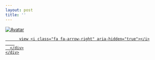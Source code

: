 ```yaml
---
layout: post
title: ''
---
```


<p class="imglist">

<div class="image-container">
  <a href="https://pic.imgdb.cn/item/5e53cb3d6127cc07137d77ce.jpg"  data-fancybox="images">
    <img src="https://pic.imgdb.cn/item/5e53cba46127cc07137d94c4.jpg" alt="Avatar" class="image" />
    <div class="overlay">
      <div class="text">
        
          view <i class="fa fa-arrow-right" aria-hidden="true"></i>
        
      </div>
    </div>
  </a>
</div>








<a href="https://pic.imgdb.cn/item/5e53cb3d6127cc07137d77d5.jpg" data-fancybox="images"><img src="" /></a>
<a href="https://pic.imgdb.cn/item/5e53cb3d6127cc07137d77da.jpg" data-fancybox="images"><img src="" /></a>
<a href="https://pic.imgdb.cn/item/5e53cb3d6127cc07137d77e1.jpg" data-fancybox="images"><img src="" /></a>
<a href="https://pic.imgdb.cn/item/5e53cb3d6127cc07137d77e7.jpg" data-fancybox="images"><img src="" /></a>
<a href="https://pic.imgdb.cn/item/5e53cb3d6127cc07137d77ed.jpg" data-fancybox="images"><img src="" /></a>
<a href="https://pic.imgdb.cn/item/5e53cb3d6127cc07137d77f3.jpg" data-fancybox="images"><img src="" /></a>
<a href="https://pic.imgdb.cn/item/5e53cb3d6127cc07137d77f9.jpg" data-fancybox="images"><img src="" /></a>
<a href="https://pic.imgdb.cn/item/5e53cb3d6127cc07137d77ff.jpg" data-fancybox="images"><img src="" /></a>
<a href="https://pic.imgdb.cn/item/5e53cb3d6127cc07137d7805.jpg" data-fancybox="images"><img src="" /></a>
<a href="https://pic.imgdb.cn/item/5e53cb3d6127cc07137d780b.jpg" data-fancybox="images"><img src="" /></a>
<a href="https://pic.imgdb.cn/item/5e53cb3d6127cc07137d7810.jpg" data-fancybox="images"><img src="" /></a>
<a href="https://pic.imgdb.cn/item/5e53cb3d6127cc07137d7815.jpg" data-fancybox="images"><img src="" /></a>
<a href="https://pic.imgdb.cn/item/5e53cb3d6127cc07137d781b.jpg" data-fancybox="images"><img src="" /></a>
<a href="https://pic.imgdb.cn/item/5e53cb3d6127cc07137d7821.jpg" data-fancybox="images"><img src="" /></a>
<a href="https://pic.imgdb.cn/item/5e53cb3d6127cc07137d7827.jpg" data-fancybox="images"><img src="" /></a>
<a href="https://pic.imgdb.cn/item/5e53cb3d6127cc07137d782f.jpg" data-fancybox="images"><img src="" /></a>
<a href="https://pic.imgdb.cn/item/5e53cb3d6127cc07137d7835.jpg" data-fancybox="images"><img src="" /></a>
<a href="https://pic.imgdb.cn/item/5e53cb3d6127cc07137d783b.jpg" data-fancybox="images"><img src="" /></a>
<a href="https://pic.imgdb.cn/item/5e53cb3d6127cc07137d7841.jpg" data-fancybox="images"><img src="" /></a>
<a href="https://pic.imgdb.cn/item/5e53cb3d6127cc07137d7847.jpg" data-fancybox="images"><img src="" /></a>
<a href="https://pic.imgdb.cn/item/5e53cb3d6127cc07137d784d.jpg" data-fancybox="images"><img src="" /></a>
<a href="https://pic.imgdb.cn/item/5e53cb3d6127cc07137d7854.jpg" data-fancybox="images"><img src="" /></a>
<a href="https://pic.imgdb.cn/item/5e53cb3d6127cc07137d785b.jpg" data-fancybox="images"><img src="" /></a>
<a href="https://pic.imgdb.cn/item/5e53cb3d6127cc07137d7861.jpg" data-fancybox="images"><img src="" /></a>
<a href="https://pic.imgdb.cn/item/5e53cb796127cc07137d87f4.jpg" data-fancybox="images"><img src="" /></a>
<a href="https://pic.imgdb.cn/item/5e53cb796127cc07137d87fa.jpg" data-fancybox="images"><img src="" /></a>
<a href="https://pic.imgdb.cn/item/5e53cb796127cc07137d8800.jpg" data-fancybox="images"><img src="" /></a>
<a href="https://pic.imgdb.cn/item/5e53cb796127cc07137d8807.jpg" data-fancybox="images"><img src="" /></a>
<a href="https://pic.imgdb.cn/item/5e53cb796127cc07137d880c.jpg" data-fancybox="images"><img src="" /></a>
<a href="https://pic.imgdb.cn/item/5e53cb796127cc07137d8820.jpg" data-fancybox="images"><img src="" /></a>
<a href="https://pic.imgdb.cn/item/5e53cb796127cc07137d881a.jpg" data-fancybox="images"><img src="" /></a>
<a href="https://pic.imgdb.cn/item/5e53cb796127cc07137d8812.jpg" data-fancybox="images"><img src="" /></a>
<a href="https://pic.imgdb.cn/item/5e53cb796127cc07137d8825.jpg" data-fancybox="images"><img src="" /></a>
<a href="https://pic.imgdb.cn/item/5e53cb796127cc07137d882b.jpg" data-fancybox="images"><img src="" /></a>
<a href="https://pic.imgdb.cn/item/5e53cb796127cc07137d8830.jpg" data-fancybox="images"><img src="" /></a>
<a href="https://pic.imgdb.cn/item/5e53cb796127cc07137d8835.jpg" data-fancybox="images"><img src="" /></a>
<a href="https://pic.imgdb.cn/item/5e53cb796127cc07137d883b.jpg" data-fancybox="images"><img src="" /></a>
<a href="https://pic.imgdb.cn/item/5e53cb796127cc07137d8840.jpg" data-fancybox="images"><img src="" /></a>
<a href="https://pic.imgdb.cn/item/5e53cb796127cc07137d8845.jpg" data-fancybox="images"><img src="" /></a>
<a href="https://pic.imgdb.cn/item/5e53cb796127cc07137d884a.jpg" data-fancybox="images"><img src="" /></a>
<a href="https://pic.imgdb.cn/item/5e53cb796127cc07137d884f.jpg" data-fancybox="images"><img src="" /></a>
<a href="https://pic.imgdb.cn/item/5e53cb796127cc07137d8854.jpg" data-fancybox="images"><img src="" /></a>
<a href="https://pic.imgdb.cn/item/5e53cb796127cc07137d8859.jpg" data-fancybox="images"><img src="" /></a>
<a href="https://pic.imgdb.cn/item/5e53cb796127cc07137d885e.jpg" data-fancybox="images"><img src="" /></a>
<a href="https://pic.imgdb.cn/item/5e53cb796127cc07137d8863.jpg" data-fancybox="images"><img src="" /></a>
<a href="https://pic.imgdb.cn/item/5e53cb796127cc07137d8868.jpg" data-fancybox="images"><img src="" /></a>
<a href="https://pic.imgdb.cn/item/5e53cb796127cc07137d886e.jpg" data-fancybox="images"><img src="" /></a>
<a href="https://pic.imgdb.cn/item/5e53cb796127cc07137d8873.jpg" data-fancybox="images"><img src="" /></a>
<a href="https://pic.imgdb.cn/item/5e53cb796127cc07137d8879.jpg" data-fancybox="images"><img src="" /></a>
<a href="https://pic.imgdb.cn/item/5e53cba46127cc07137d9480.jpg" data-fancybox="images"><img src="" /></a>
<a href="https://pic.imgdb.cn/item/5e53cba46127cc07137d9487.jpg" data-fancybox="images"><img src="" /></a>
<a href="https://pic.imgdb.cn/item/5e53cba46127cc07137d948e.jpg" data-fancybox="images"><img src="" /></a>
<a href="https://pic.imgdb.cn/item/5e53cba46127cc07137d9493.jpg" data-fancybox="images"><img src="" /></a>
<a href="https://pic.imgdb.cn/item/5e53cba46127cc07137d9499.jpg" data-fancybox="images"><img src="" /></a>
<a href="https://pic.imgdb.cn/item/5e53cba46127cc07137d949e.jpg" data-fancybox="images"><img src="" /></a>
<a href="https://pic.imgdb.cn/item/5e53cba46127cc07137d94a3.jpg" data-fancybox="images"><img src="" /></a>
<a href="https://pic.imgdb.cn/item/5e53cba46127cc07137d94a8.jpg" data-fancybox="images"><img src="" /></a>
<a href="https://pic.imgdb.cn/item/5e53cba46127cc07137d94ae.jpg" data-fancybox="images"><img src="" /></a>
<a href="https://pic.imgdb.cn/item/5e53cba46127cc07137d94b5.jpg" data-fancybox="images"><img src="" /></a>
<a href="https://pic.imgdb.cn/item/5e53cba46127cc07137d94bd.jpg" data-fancybox="images"><img src="" /></a>
<a href="https://pic.imgdb.cn/item/5e53cba46127cc07137d94c4.jpg" data-fancybox="images"><img src="" /></a>
<a href="https://pic.imgdb.cn/item/5e53cba46127cc07137d94ca.jpg" data-fancybox="images"><img src="" /></a>
<a href="https://pic.imgdb.cn/item/5e53cba46127cc07137d94d0.jpg" data-fancybox="images"><img src="" /></a>
<a href="https://pic.imgdb.cn/item/5e53cba46127cc07137d94d7.jpg" data-fancybox="images"><img src="" /></a>
<a href="https://pic.imgdb.cn/item/5e53cba46127cc07137d94de.jpg" data-fancybox="images"><img src="" /></a>
<a href="https://pic.imgdb.cn/item/5e53cba46127cc07137d94e3.jpg" data-fancybox="images"><img src="" /></a>
<a href="https://pic.imgdb.cn/item/5e53cba46127cc07137d94e8.jpg" data-fancybox="images"><img src="" /></a>
<a href="https://pic.imgdb.cn/item/5e53cba46127cc07137d94ee.jpg" data-fancybox="images"><img src="" /></a>
<a href="https://pic.imgdb.cn/item/5e53cba46127cc07137d94f4.jpg" data-fancybox="images"><img src="" /></a>
<a href="https://pic.imgdb.cn/item/5e53cba46127cc07137d94fa.jpg" data-fancybox="images"><img src="" /></a>
<a href="https://pic.imgdb.cn/item/5e53cba46127cc07137d9500.jpg" data-fancybox="images"><img src="" /></a>
<a href="https://pic.imgdb.cn/item/5e53cba46127cc07137d9506.jpg" data-fancybox="images"><img src="" /></a>
<a href="https://pic.imgdb.cn/item/5e53cba46127cc07137d950b.jpg" data-fancybox="images"><img src="" /></a>
<a href="https://pic.imgdb.cn/item/5e53cba46127cc07137d9511.jpg" data-fancybox="images"><img src="" /></a>
<a href="https://pic.imgdb.cn/item/5e53cba46127cc07137d9517.jpg" data-fancybox="images"><img src="" /></a>
<a href="https://pic.imgdb.cn/item/5e53cba46127cc07137d951d.jpg" data-fancybox="images"><img src="" /></a>
<a href="https://pic.imgdb.cn/item/5e53cba46127cc07137d9524.jpg" data-fancybox="images"><img src="" /></a>






</p>
